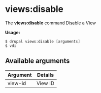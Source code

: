 # views:disable
The **views:disable** command Disable a View

**Usage:**
```
$ drupal views:disable [arguments] 
$ vdi  
```

## Available arguments
Argument | Details
---------|-------------
view-id | View ID
